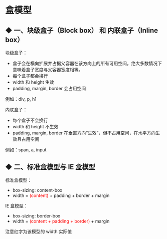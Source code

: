 
# 盒模型
## ◆ 一、块级盒子（Block box） 和 内联盒子（Inline box）

块级盒子：
- 盒子会在横向扩展并占据父容器在该方向上的所有可用空间，绝大多数情况下意味着盒子宽度与父容器宽度相等。
- 每个盒子都会换行
- width 和 height 生效
- padding, margin, border 会占用空间

例如：div, p, h1

内联盒子：
- 每个盒子不会换行
- width 和 height 不生效
- padding, margin, border 在垂直方向“生效”，但不占用空间，在水平方向生效且占用空间

例如：span, a, input

## ◆ 二、标准盒模型与 IE 盒模型

标准盒模型：
- box-sizing: content-box
- width = <span style="color: red;">(content)</span> + padding + border + margin

IE 盒模型：
- box-sizing: border-box
- width = <span style="color: red;">(content + padding + border)</span> + margin

注意红字为该模型的 width 实际值